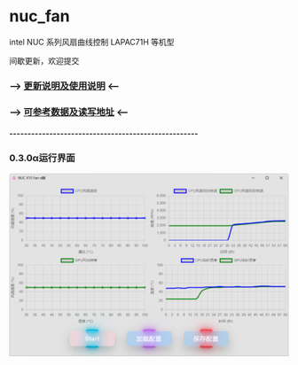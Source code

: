 # nuc_fan
intel NUC 系列风扇曲线控制 LAPAC71H 等机型

间歇更新，欢迎提交

### --> [更新说明及使用说明](./src-tauri/NUC_X15_Fan更新日志.md) <--

### --> [可参考数据及读写地址](assets/分析.md) <--

#### ----------------------------------------------------
### 0.3.0α运行界面

<img alt="0.3.0α" src="assets/1.png">